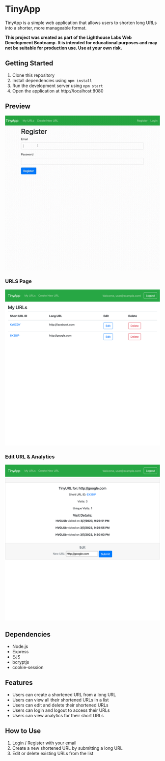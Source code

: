 # TinyApp

TinyApp is a simple web application that allows users to shorten long URLs into a shorter, more manageable format.

**This project was created as part of the Lighthouse Labs Web Development Bootcamp. It is intended for educational purposes and may not be suitable for production use. Use at your own risk.**

## Getting Started

1. Clone this repository
2. Install dependencies using `npm install`
3. Run the development server using `npm start`
4. Open the application at http://localhost:8080

## Preview
![preview](./docs/preview.gif)
### URLS Page
![urls-page](./docs/urls-page.png)
### Edit URL & Analytics
![edit-page](./docs/edit-page.png)

## Dependencies

- Node.js
- Express
- EJS
- bcryptjs
- cookie-session

## Features

- Users can create a shortened URL from a long URL
- Users can view all their shortened URLs in a list
- Users can edit and delete their shortened URLs
- Users can login and logout to access their URLs
- Users can view analytics for their short URLs

## How to Use

1. Login / Register with your email
2. Create a new shortened URL by submitting a long URL
3. Edit or delete existing URLs from the list
